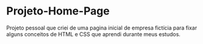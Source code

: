 # Projeto-Home-Page
Projeto pessoal que criei de uma pagina inicial de empresa fictícia para fixar alguns conceitos de HTML e CSS que aprendi durante meus estudos.
